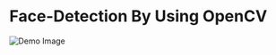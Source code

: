 # Face-Detection By Using OpenCV

![Demo Image](https://raw.githubusercontent.com/username/projectname/branch/path/to/img.png)

